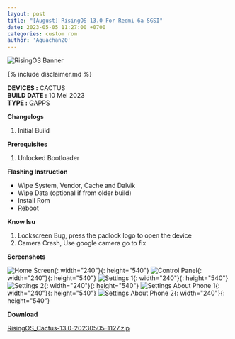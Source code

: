 ```yaml
---
layout: post
title: "[August] RisingOS 13.0 For Redmi 6a SGSI"
date: 2023-05-05 11:27:00 +0700
categories: custom rom
author: 'Aquachan20'
---
```

![RisingOS Banner](/assets/images/banner/risingos.jpg)

{% include disclaimer.md %}

**DEVICES :** CACTUS<br>
**BUILD DATE :** 10 Mei 2023<br>
**TYPE :** GAPPS

**Changelogs**
<ol>
    <li>Initial Build</li>
</ol>

**Prerequisites**
<ol>
    <li>Unlocked Bootloader</li>
</ol>

**Flashing Instruction**
<ul>
    <li>Wipe System, Vendor, Cache and Dalvik</li>
    <li>Wipe Data (optional if from older build)</li>
    <li>Install Rom</li>
    <li>Reboot</li>
</ul>

**Know Isu**
<ol>
    <li>Lockscreen Bug, press the padlock logo to open the device</li>
    <li>Camera Crash, Use google camera go to fix</li>
</ol>

**Screenshots**

![Home Screen](/assets/images/screenshots/2023/Mei/05/rising-1.jpg){: width="240"}{: height="540"}
![Control Panel](/assets/images/screenshots/2023/Mei/05/rising-2.jpg){: width="240"}{: height="540"}
![Settings 1](/assets/images/screenshots/2023/Mei/05/rising-3.jpg){: width="240"}{: height="540"}
![Settings 2](/assets/images/screenshots/2023/Mei/05/rising-4.jpg){: width="240"}{: height="540"}
![Settings About Phone 1](/assets/images/screenshots/2023/Mei/05/rising-5.jpg){: width="240"}{: height="540"}
![Settings About Phone 2](/assets/images/screenshots/2023/Mei/05/rising-6.jpg){: width="240"}{: height="540"}

**Download**

[RisingOS_Cactus-13.0-20230505-1127.zip](https://t.me/Cactus_Indonesia/1035814)




